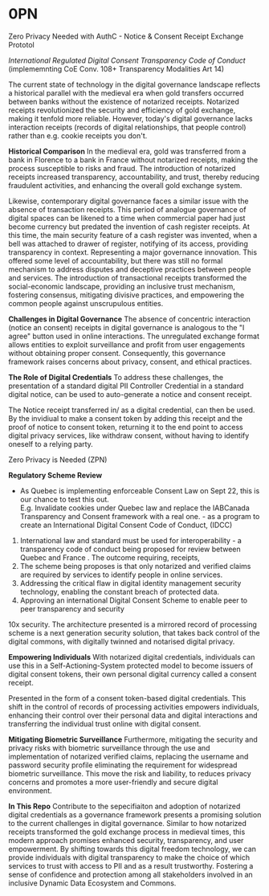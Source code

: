 # 0PN
Zero Privacy Needed 
with AuthC - Notice & Consent Receipt Exchange Prototol 

*International Regulated Digital Consent Transparency Code of  Conduct*
(implememnting CoE Conv. 108+ Transparency Modalities Art 14)

The current state of technology in the digital governance landscape reflects a historical parallel with the medieval era when gold transfers occurred between banks without the existence of notarized receipts. Notarized receipts revolutionized the security and efficiency of gold exchange, making it tenfold more reliable. However, today's digital governance lacks interaction receipts (records of digital relationships, that people control) rather than e.g. cookie receipts you don't.  

**Historical Comparison**
In the medieval era, gold was transferred from a bank in Florence to a bank in France without notarized receipts, making the process susceptible to risks and fraud. The introduction of notarized receipts increased transparency, accountability, and trust, thereby reducing fraudulent activities, and enhancing the overall gold exchange system.

Likewise, contemporary digital governance faces a similar issue with the absence of transaction receipts. This period of analogue governance of digital spaces can be likened to a time when commercial paper had just become currency but predated the invention of cash register receipts.  At this time, the main security feature of a cash register was invented, when a bell was attached to drawer of register, notifying of its access, providing transparency in context.  Representing a major governance innovation.  This offered some level of accountability, but there was still no formal mechanism to address disputes and deceptive practices between people and services.  The introduction of transactional receipts transformed the social-economic landscape, providing an inclusive trust mechanism, fostering consensus, mitigating divisive practices, and empowering the common people against unscrupulous entities.

**Challenges in Digital Governance**
The absence of concentric interaction (notice an consent) receipts in digital governance is analogous to the "I agree" button used in online interactions. The unregulated exchange format allows entities to exploit surveillance and profit from user engagements without obtaining proper consent. Consequently, this governance framework raises concerns about privacy, consent, and ethical practices.


**The Role of Digital Credentials**
To address these challenges, the presentation of a standard digital PII Controller Credential in a standard digital notice, can be used to auto-generate a notice and consent receipt. 

 The  Notice receipt  transferred in/ as a digital credential, can then be used. By the invidiual to make a consent token by adding this receipt and the proof of notice to consent token, returning it to the end point to access digital privacy services, like withdraw consent, without having to identify oneself to a relying party. 

Zero Privacy is Needed  (ZPN) 

**Regulatory Scheme Review**

- As Quebec is implementing enforceable  Consent Law on Sept 22, this is our chance to test this out.   
E.g. Invalidate cookies under Quebec law and replace the IABCanada Transparency and Consent framework with a real one. - as a program to create an International Digital Consent Code of Conduct,  (IDCC)

1.  International law and standard must be used for interoperability - a  transparency code of conduct being proposed for review between Quebec and France .  The outcome requiring, receipts, 
2. The scheme being proposes is that only notarized and verified claims are required by services to identify people in online services.
3. Addressing the critical flaw in digital identity management security technology, enabling the constant breach of protected data.  
4. Approving an international Digital Consent Scheme to enable peer to peer transparency and security 

10x security. The architecture presented is a mirrored record of processing scheme is a next generation security solution, that takes back control of the digital commons, with digitally twinned and notarised digital privacy. 

**Empowering Individuals**
With notarized digital credentials, individuals can use this in a Self-Actioning-System protected model to become issuers of digital consent tokens, their own personal digital currency called a consent receipt.  

 Presented in the form of a consent token-based digital credentials.  This shift in the control of records of processing activities empowers individuals, enhancing their control over their personal data and digital interactions and transferring the individual trust online with digital consent.

**Mitigating Biometric Surveillance**
Furthermore, mitigating the security and privacy risks with biometric surveillance through the use and implementation of notarized verified claims, replacing the username and password security profile eliminating the requirement for widespread biometric surveillance. This move the risk and liability, to reduces privacy concerns and promotes a more user-friendly and secure digital environment.

**In This Repo**
Contribute to the sepecifiaiton and adoption of notarized digital credentials as a governance framework presents a promising solution to the current challenges in digital governance. Similar to how notarized receipts transformed the gold exchange process in medieval times, this modern approach promises enhanced security, transparency, and user empowerment. By shifting towards this digital freedom technology, we can provide individuals with digital transparency to make the choice of which services to trust with access to PII and as a result trustworthy.  Fostering a sense of confidence and protection among all stakeholders involved in an inclusive Dynamic Data Ecosystem and Commons.
